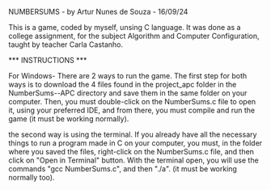 NUMBERSUMS - by Artur Nunes de Souza - 16/09/24

This is a game, coded by myself, unsing C language. It was done as a college assignment, 
for the subject Algorithm and Computer Configuration, taught by teacher Carla Castanho.

*** INSTRUCTIONS ***

For Windows-
There are 2 ways to run the game. The first step for both  ways is to download the 4 files 
found in the project_apc folder in the NumberSums--APC directory and save them in the same 
folder on your  computer. Then, you must  double-click on the NumberSums.c file to open it, 
using your preferred IDE, and from there, you must compile and run the game (it must be working normally).

the second way is using the terminal.  If you already have all the necessary things to run
a  program made in C on  your computer, you must, in the  folder where you saved the files,
right-click on the NumberSums.c file, and then click on "Open in Terminal" button. With the
terminal open, you will use the commands "gcc NumberSums.c", and then "./a". (it must be working normally too).

